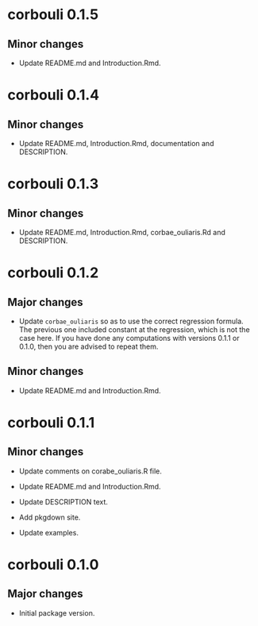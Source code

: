 # corbouli 0.1.5

## Minor changes

- Update README.md and Introduction.Rmd.

# corbouli 0.1.4

## Minor changes

- Update README.md, Introduction.Rmd, documentation and DESCRIPTION.

# corbouli 0.1.3

## Minor changes

- Update README.md, Introduction.Rmd, corbae_ouliaris.Rd and DESCRIPTION.

# corbouli 0.1.2

## Major changes

- Update `corbae_ouliaris` so as to use the correct regression formula. The
previous one included constant at the regression, which is not the case here.
If you have done any computations with versions 0.1.1 or 0.1.0, then you are
advised to repeat them.

## Minor changes

- Update README.md and Introduction.Rmd.

# corbouli 0.1.1

## Minor changes

- Update comments on corabe_ouliaris.R file.

- Update README.md and Introduction.Rmd.

- Update DESCRIPTION text.

- Add pkgdown site.

- Update examples.

# corbouli 0.1.0

## Major changes

- Initial package version.
